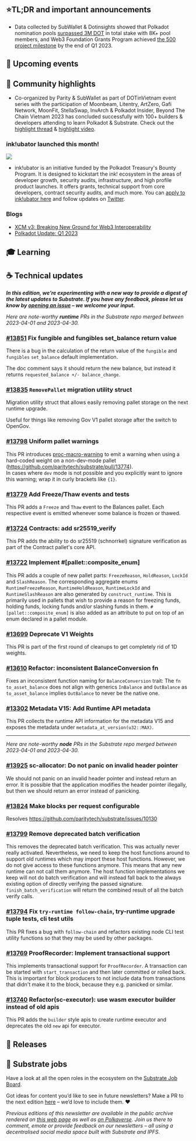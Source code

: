 ## ⭐TL;DR and important announcements

- Data collected by SubWallet & Dotinsights showed that Polkadot nomination pools [surpassed 3M DOT](https://twitter.com/dotinsights_xyz/status/1643240360578281472) in total stake with 8K+ pool members, and Web3 Foundation Grants Program achieved [the 500 project milestone](https://twitter.com/dotinsights_xyz/status/1644281591727022080) by the end of Q1 2023.

## 📆 Upcoming events

## 🔦 Community highlights

- Co-organized by Parity & SubWallet as part of DOTinVietnam event series with the participation of Moonbeam, Litentry, ArtZero, Gafi Network, MoonFit, StellaSwap, InvArch & Polkadot Insider, Beyond The Chain Vietnam 2023 has concluded successfully with 100+ builders & developers attending to learn Polkadot & Substrate. Check out the [highlight thread](https://twitter.com/dotinvietnam/status/1645351053116964864) & [highlight video](https://www.youtube.com/watch?v=kEm42m8vDJs). 

### ink!ubator launched this month!

<img src="https://use.ink/img/twitter/inkubator-twitter.png" />

* ink!ubator is an initiative funded by the Polkadot Treasury's Bounty Program. It is designed to kickstart the ink! ecosystem  in the areas of developer growth, security audits, infrastructure, and high profile product launches. It offers grants, technical support from core developers, contract security audits, and much more. You can [apply to ink!ubator here](https://use.ink/ubator/) and follow updates on [Twitter](https://twitter.com/ink_lang).

### Blogs

* [XCM v3: Breaking New Ground for Web3 Interoperability](https://polkadot.network/blog/xcm-v3-breaking-new-ground-for-web3-interoperability/)
* [Polkadot Update: Q1 2023](https://polkadot.network/blog/polkadot-update-q1-2023/)


## 🎓 Learning

## ☕️ Technical updates

***In this edition, we’re experimenting with a new way to provide a digest of the latest updates to Substrate. If you have any feedback, please let us know by [opening an issue](https://github.com/substrate-developer-hub/newsletter/issues) – we welcome your input.***

_Here are note-worthy **runtime** PRs in the Substrate repo merged between 2023-04-01 and 2023-04-30._

### [#13851](https://github.com/paritytech/substrate/pull/13851) Fix fungible and fungibles set_balance return value

There is a bug in the calculation of the return value of the `fungible` and `fungibles` `set_balance` default implementation.

The doc comment says it should return the new balance, but instead it returns `requested_balance +/- balance_change`.

### [#13835](https://github.com/paritytech/substrate/pull/13835) `RemovePallet` migration utility struct

Migration utility struct that allows easily removing pallet storage on the next runtime upgrade. 

Useful for things like removing Gov V1 pallet storage after the switch to OpenGov.

### [#13798](https://github.com/paritytech/substrate/pull/13798) Uniform pallet warnings

This PR introduces [proc-macro-warning](https://github.com/ggwpez/proc-macro-warning) to emit a warning when using a hard-coded weight on a non-dev-mode pallet (https://github.com/paritytech/substrate/pull/13774).  
In cases where `dev` mode is not possible and you explicitly want to ignore this warning; wrap it in curly brackets like `{1}`.

### [#13779](https://github.com/paritytech/substrate/pull/13779) Add Freeze/Thaw events and tests

This PR adds a `Freeze` and `Thaw` event to the Balances pallet. Each respective event is emitted whenever some balance is frozen or thawed.

### [#13724](https://github.com/paritytech/substrate/pull/13724) Contracts: add sr25519_verify

This PR adds the ability to do sr25519 (schnorrkel) signature verification as part of the Contract pallet's core API.

### [#13722](https://github.com/paritytech/substrate/pull/13722) Implement #[pallet::composite_enum]

This PR adds a couple of new pallet parts: `FreezeReason`, `HoldReason`, `LockId` and `SlashReason`. The corresponding aggregate enums `RuntimeFreezeReason`, `RuntimeHoldReason`, `RuntimeLockId` and `RuntimeSlashReason` are also generated by `construct_runtime`. This is primarily used in pallets that wish to provide a reason for freezing funds, holding funds, locking funds and/or slashing funds in them. `#[pallet::composite_enum]` is also added as an attribute to put on top of an enum declared in a pallet module.

### [#13699](https://github.com/paritytech/substrate/pull/13699) Deprecate V1 Weights

This PR is part of the first round of cleanups to get completely rid of 1D weights.

### [#13610](https://github.com/paritytech/substrate/pull/13610) Refactor: inconsistent BalanceConversion fn

Fixes an inconsistent function naming for `BalanceConversion` trait: The `fn to_asset_balance` does not align with generics `InBalance` and `OutBalance` as `to_asset_balance` implies `OutBalance` to never be the native one.

### [#13302](https://github.com/paritytech/substrate/pull/13302) Metadata V15: Add Runtime API metadata

This PR collects the runtime API information for the metadata V15 and exposes the metadata under `metadata_at_version(u32::MAX)`. 

---

_Here are note-worthy **node** PRs in the Substrate repo merged between 2023-04-01 and 2023-04-30._

### [#13925](https://github.com/paritytech/substrate/pull/13925) sc-allocator: Do not panic on invalid header pointer

We should not panic on an invalid header pointer and instead return an error. It is possible that the application modifies the header pointer illegally, but then we should return an error instead of panicking.

### [#13824](https://github.com/paritytech/substrate/pull/13824) Make blocks per request configurable

Resolves https://github.com/paritytech/substrate/issues/10130

### [#13799](https://github.com/paritytech/substrate/pull/13799) Remove deprecated batch verification

This removes the deprecated batch verification. This was actually never really activated. Nevertheless, we need to keep the host functions around to support old runtimes which may import these host functions. However, we do not give access to these functions anymore. This means that any new runtime can not call them anymore. The host function implementations we keep will not do batch verification and will instead fall back to the always existing option of directly verifying the passed signature. `finish_batch_verification` will return the combined result of all the batch verify calls.

### [#13794](https://github.com/paritytech/substrate/pull/13794) Fix `try-runtime follow-chain`, try-runtime upgrade tuple tests, cli test utils

This PR fixes a bug with `follow-chain` and refactors existing node CLI test utility functions so that they may be used by other packages. 

### [#13769](https://github.com/paritytech/substrate/pull/13769) ProofRecorder: Implement transactional support

This implements transactional support for `ProofRecorder`. A transaction can be started with `start_transaction` and then later committed or rolled back. This is important for block producers to not include data from transactions that didn't make it to the block, because they e.g. panicked or similar. 

### [#13740](https://github.com/paritytech/substrate/pull/13740) Refactor(sc-executor): use wasm executor builder instead of old apis

This PR adds the `builder` style apis to create runtime executor and deprecates the old `new` api for executor.
## 👀 Releases

## 📰 Substrate jobs

Have a look at all the open roles in the ecosystem on the [Substrate Job Board](https://careers.substrate.io/jobs).

Got ideas for content you’d like to see in future newsletters? Make a PR to the next edition [here](https://github.com/substrate-developer-hub/newsletter/pulls) – we’d love to include them. ❤️

_Previous editions of this newsletter are available in the public archive rendered on [this web page](https://substrate-developer-hub.github.io/newsletter/) as well as [on Polkaverse](https://polkaverse.com/10647). Join us there to comment, emote or provide feedback on our newsletters – all using a decentralised social media space built with Substrate and IPFS._
